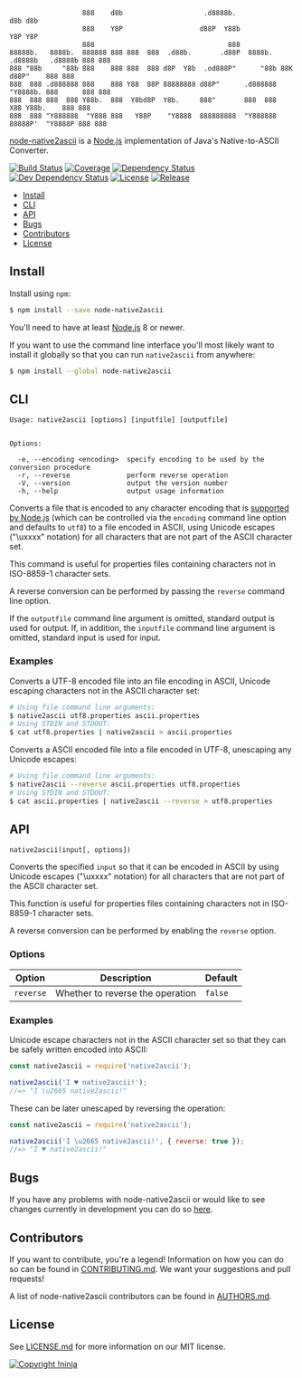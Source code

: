                      888    d8b                    .d8888b.                             d8b d8b
                      888    Y8P                   d88P  Y88b                            Y8P Y8P
                      888                                 888
    88888b.   8888b.  888888 888 888  888  .d88b.       .d88P  8888b.  .d8888b   .d8888b 888 888
    888 "88b     "88b 888    888 888  888 d8P  Y8b  .od888P"      "88b 88K      d88P"    888 888
    888  888 .d888888 888    888 Y88  88P 88888888 d88P"      .d888888 "Y8888b. 888      888 888
    888  888 888  888 Y88b.  888  Y8bd8P  Y8b.     888"       888  888      X88 Y88b.    888 888
    888  888 "Y888888  "Y888 888   Y88P    "Y8888  888888888  "Y888888  88888P'  "Y8888P 888 888

[node-native2ascii](https://github.com/NotNinja/node-native2ascii) is a [Node.js](https://nodejs.org) implementation of
Java's Native-to-ASCII Converter.

[![Build Status](https://img.shields.io/travis/NotNinja/node-native2ascii/develop.svg?style=flat-square)](https://travis-ci.org/NotNinja/node-native2ascii)
[![Coverage](https://img.shields.io/codecov/c/github/NotNinja/node-native2ascii/develop.svg?style=flat-square)](https://codecov.io/gh/NotNinja/node-native2ascii)
[![Dependency Status](https://img.shields.io/david/NotNinja/node-native2ascii.svg?style=flat-square)](https://david-dm.org/NotNinja/node-native2ascii)
[![Dev Dependency Status](https://img.shields.io/david/dev/NotNinja/node-native2ascii.svg?style=flat-square)](https://david-dm.org/NotNinja/node-native2ascii?type=dev)
[![License](https://img.shields.io/npm/l/node-native2ascii.svg?style=flat-square)](https://github.com/NotNinja/node-native2ascii/blob/master/LICENSE.md)
[![Release](https://img.shields.io/npm/v/node-native2ascii.svg?style=flat-square)](https://www.npmjs.com/package/node-native2ascii)

* [Install](#install)
* [CLI](#cli)
* [API](#api)
* [Bugs](#bugs)
* [Contributors](#contributors)
* [License](#license)

## Install

Install using `npm`:

``` bash
$ npm install --save node-native2ascii
```

You'll need to have at least [Node.js](https://nodejs.org) 8 or newer.

If you want to use the command line interface you'll most likely want to install it globally so that you can run
`native2ascii` from anywhere:

``` bash
$ npm install --global node-native2ascii
```

## CLI

    Usage: native2ascii [options] [inputfile] [outputfile]
    
    
    Options:
    
      -e, --encoding <encoding>  specify encoding to be used by the conversion procedure
      -r, --reverse              perform reverse operation
      -V, --version              output the version number
      -h, --help                 output usage information

Converts a file that is encoded to any character encoding that is
[supported by Node.js](https://nodejs.org/dist/latest-v8.x/docs/api/buffer.html#buffer_buffers_and_character_encodings)
(which can be controlled via the `encoding` command line option and defaults to `utf8`) to a file encoded in ASCII,
using Unicode escapes ("\uxxxx" notation) for all characters that are not part of the ASCII character set.

This command is useful for properties files containing characters not in ISO-8859-1 character sets.

A reverse conversion can be performed by passing the `reverse` command line option.

If the `outputfile` command line argument is omitted, standard output is used for output. If, in addition, the
`inputfile` command line argument is omitted, standard input is used for input.

### Examples

Converts a UTF-8 encoded file into an file encoding in ASCII, Unicode escaping characters not in the ASCII character
set:

``` bash
# Using file command line arguments:
$ native2ascii utf8.properties ascii.properties
# Using STDIN and STDOUT:
$ cat utf8.properties | native2ascii > ascii.properties
```

Converts a ASCII encoded file into a file encoded in UTF-8, unescaping any Unicode escapes:

``` bash
# Using file command line arguments:
$ native2ascii --reverse ascii.properties utf8.properties
# Using STDIN and STDOUT:
$ cat ascii.properties | native2ascii --reverse > utf8.properties
```

## API

    native2ascii(input[, options])

Converts the specified `input` so that it can be encoded in ASCII by using Unicode escapes ("\uxxxx" notation) for all
characters that are not part of the ASCII character set.

This function is useful for properties files containing characters not in ISO-8859-1 character sets.

A reverse conversion can be performed by enabling the `reverse` option.

### Options

| Option    | Description                      | Default |
| --------- | -------------------------------- | ------- |
| `reverse` | Whether to reverse the operation | `false` |

### Examples

Unicode escape characters not in the ASCII character set so that they can be safely written encoded into ASCII:

``` javascript
const native2ascii = require('native2ascii');

native2ascii('I ♥ native2ascii!');
//=> "I \u2665 native2ascii!"
```

These can be later unescaped by reversing the operation:

``` javascript
const native2ascii = require('native2ascii');

native2ascii('I \u2665 native2ascii!', { reverse: true });
//=> "I ♥ native2ascii!"
```

## Bugs

If you have any problems with node-native2ascii or would like to see changes currently in development you can do so
[here](https://github.com/NotNinja/node-native2ascii/issues).

## Contributors

If you want to contribute, you're a legend! Information on how you can do so can be found in
[CONTRIBUTING.md](https://github.com/NotNinja/node-native2ascii/blob/master/CONTRIBUTING.md). We want your suggestions
and pull requests!

A list of node-native2ascii contributors can be found in
[AUTHORS.md](https://github.com/NotNinja/node-native2ascii/blob/master/AUTHORS.md).

## License

See [LICENSE.md](https://github.com/NotNinja/node-native2ascii/raw/master/LICENSE.md) for more information on our MIT
license.

[![Copyright !ninja](https://cdn.rawgit.com/NotNinja/branding/master/assets/copyright/base/not-ninja-copyright-186x25.png)](https://not.ninja)
